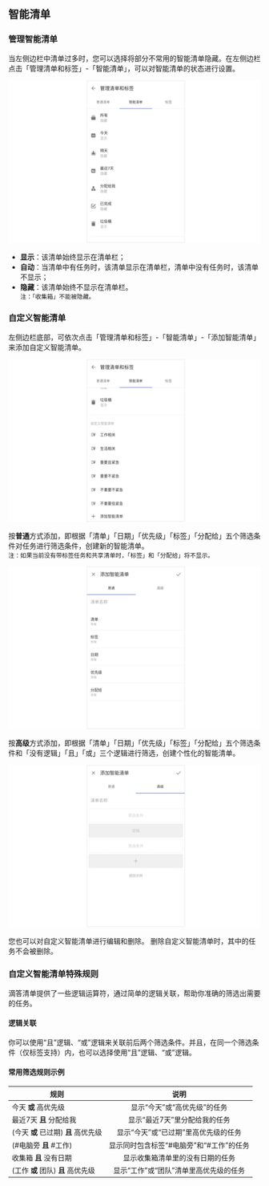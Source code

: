 ## 智能清单

### 管理智能清单

当左侧边栏中清单过多时，您可以选择将部分不常用的智能清单隐藏。在左侧边栏点击「管理清单和标签」-「智能清单」，可以对智能清单的状态进行设置。

![](../../images/android/13.png)

* **显示**：该清单始终显示在清单栏；
* **自动**：当清单中有任务时，该清单显示在清单栏，清单中没有任务时，该清单不显示；
* **隐藏**：该清单始终不显示在清单栏。<br>`注：「收集箱」不能被隐藏。` 

### 自定义智能清单

左侧边栏底部，可依次点击「管理清单和标签」-「智能清单」-「添加智能清单」来添加自定义智能清单。

![](../../images/android/10.png)

按**普通**方式添加，即根据「清单」「日期」「优先级」「标签」「分配给」五个筛选条件对任务进行筛选条件，创建新的智能清单。 <br >`注：如果当前没有带标签任务和共享清单时，「标签」和「分配给」将不显示。`

![](../../images/android/11.png)

按**高级**方式添加，即根据「清单」「日期」「优先级」「标签」「分配给」五个筛选条件和「没有逻辑」「且」「或」三个逻辑进行筛选，创建个性化的智能清单。

![](../../images/android/12.png)

您也可以对自定义智能清单进行编辑和删除。 删除自定义智能清单时，其中的任务不会被删除。


### 自定义智能清单特殊规则

滴答清单提供了一些逻辑运算符，通过简单的逻辑关联，帮助你准确的筛选出需要的任务。

#### 逻辑关联

你可以使用“且”逻辑、“或”逻辑来关联前后两个筛选条件。并且，在同一个筛选条件（仅标签支持）内，也可以选择使用“且”逻辑、“或”逻辑。

#### 常用筛选规则示例

| 规则 | 说明 |
| --- | :---: |
| 今天 **或** 高优先级 | 显示“今天”或“高优先级”的任务 |
| 最近7天 **且** 分配给我 | 显示“最近7天”里分配给我的任务 |
| (今天 **或** 已过期) **且** 高优先级 | 显示“今天”或“已过期”里高优先级的任务 |
| (#电脑旁 **且** #工作) | 显示同时包含标签“#电脑旁”和“#工作”的任务 |
| 收集箱 **且** 没有日期 | 显示收集箱清单里的没有日期的任务 |
| (工作 **或** 团队) **且** 高优先级 | 显示“工作”或“团队”清单里高优先级的任务 |
